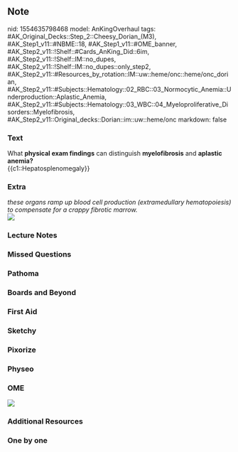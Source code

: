 ## Note
nid: 1554635798468
model: AnKingOverhaul
tags: #AK_Original_Decks::Step_2::Cheesy_Dorian_(M3), #AK_Step1_v11::#NBME::18, #AK_Step1_v11::#OME_banner, #AK_Step2_v11::!Shelf::#Cards_AnKing_Did::6im, #AK_Step2_v11::!Shelf::IM::no_dupes, #AK_Step2_v11::!Shelf::IM::no_dupes::only_step2, #AK_Step2_v11::#Resources_by_rotation::IM::uw::heme/onc::heme/onc_dorian, #AK_Step2_v11::#Subjects::Hematology::02_RBC::03_Normocytic_Anemia::Underproduction::Aplastic_Anemia, #AK_Step2_v11::#Subjects::Hematology::03_WBC::04_Myeloproliferative_Disorders::Myelofibrosis, #AK_Step2_v11::Original_decks::Dorian::im::uw::heme/onc
markdown: false

### Text
<div>
  What <b>physical exam findings</b> can distinguish
  <b>myelofibrosis</b> and <b>aplastic anemia?</b>
</div>
<div>
  {{c1::Hepatosplenomegaly}}
</div>

### Extra
<div>
  <i>these organs ramp up blood cell production (extramedullary
  hematopoiesis) to compensate for a crappy fibrotic marrow.</i>
</div>
<div><img src="paste-5494092100272129.jpg"></div>

### Lecture Notes


### Missed Questions


### Pathoma


### Boards and Beyond


### First Aid


### Sketchy


### Pixorize


### Physeo


### OME
<div class="ome-widget">
  <a href="https://onlinemeded.org?ref=anki"><img src=
  "_OME_AnkiFlashcards_General_7.png"></a>
</div>

### Additional Resources


### One by one


